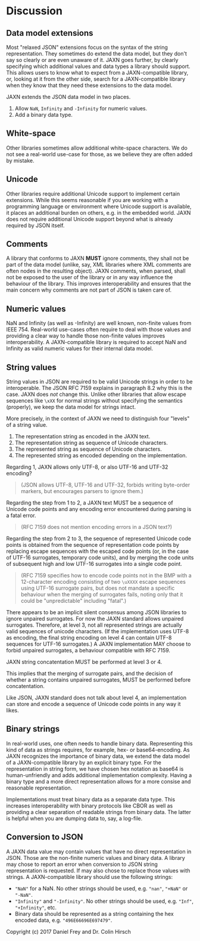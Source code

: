 # Discussion

## Data model extensions

Most "relaxed JSON" extensions focus on the syntax of the string representation. They sometimes do extend the data model, but they don't say so clearly or are even unaware of it. JAXN goes further, by clearly specifying which additional values and data types a library should support. This allows users to know what to expect from a JAXN-compatible library, or, looking at it from the other side, search for a JAXN-compatible library when they know that they need these extensions to the data model.

JAXN extends the JSON data model in two places.

1. Allow `NaN`, `Infinity` and `-Infinity` for numeric values.
2. Add a binary data type.

## White-space

Other libraries sometimes allow additional white-space characters. We do not see a real-world use-case for those, as we believe they are often added by mistake.

## Unicode

Other libraries require additional Unicode support to implement certain extensions. While this seems reasonable if you are working with a programming language or environment where Unicode support is available, it places an additional burden on others, e.g. in the embedded world. JAXN does not require additional Unicode support beyond what is already required by JSON itself.

## Comments

A library that conforms to JAXN **MUST** ignore comments, they shall not be part of the data model (unlike, say, XML libraries where XML comments are often nodes in the resulting object). JAXN comments, when parsed, shall not be exposed to the user of the library or in any way influence the behaviour of the library. This improves interoperability and ensures that the main concern why comments are not part of JSON is taken care of.

## Numeric values

NaN and Infinity (as well as -Infinity) are well known, non-finite values from IEEE 754. Real-world use-cases often require to deal with those values and providing a clear way to handle those non-finite values improves interoperability. A JAXN-compatible library is required to accept NaN and Infinity as valid numeric values for their internal data model.

## String values

String values in JSON are required to be valid Unicode strings in order to be interoperable. The JSON RFC 7159 explains in paragraph 8.2 why this is the case. JAXN does *not* change this. Unlike other libraries that allow escape sequences like `\xXX` for normal strings without specifying the semantics (properly), we keep the data model for strings intact.

More precisely, in the context of JAXN we need to distinguish four "levels" of a string value.

1. The representation string as encoded in the JAXN text.
2. The representation string as sequence of Unicode characters.
3. The represented string as sequence of Unicode characters.
4. The represented string as encoded depending on the implementation.

Regarding 1, JAXN allows only UTF-8, or also UTF-16 and UTF-32 encoding?

> (JSON allows UTF-8, UTF-16 and UTF-32, forbids writing byte-order markers, but encourages parsers to ignore them.)

Regarding the step from 1 to 2, a JAXN text MUST be a sequence of Unicode code points and any encoding error encountered during parsing is a fatal error.

> (RFC 7159 does not mention encoding errors in a JSON text?)

Regarding the step from 2 to 3, the sequence of represented Unicode code points is obtained from the sequence of representation code points by replacing escape sequences with the escaped code points (or, in the case of UTF-16 surrogates, temporary code units), and by merging the code units of subsequent high and low UTF-16 surrogates into a single code point.

> (RFC 7159 specifies how to encode code points not in the BMP with a 12-character encoding consisting of two `\uXXXX` escape sequences using UTF-16 surrogate pairs, but does not mandate a specific behaviour when the merging of surrogates fails, noting only that it could be "unpredictable" including "fatal".)

There appears to be an implicit silent consensus among JSON libraries to ignore unpaired surrogates. For now the JAXN standard allows unpaired surrogates. Therefore, at level 3, not all represented strings are actually valid sequences of unicode characters. (If the implementation uses UTF-8 as encoding, the final string encoding on level 4 can contain UTF-8 sequences for UTF-16 surrogates.) A JAXN implementation MAY choose to forbid unpaired surrogates, a behaviour compatible with RFC 7159.

JAXN string concatentation MUST be performed at level 3 or 4.

This implies that the merging of surrogate pairs, and the decision of whether a string contains unpaired surrogates, MUST be performed before concatentation.

Like JSON, JAXN standard does not talk about level 4, an implementation can store and encode a sequence of Unicode code points in any way it likes.

## Binary strings

In real-world uses, one often needs to handle binary data. Representing this kind of data as strings requires, for example, hex- or base64-encoding. As JAXN recognizes the importance of binary data, we extend the data model of a JAXN-compatible library by an explicit binary type. For the representation in string form, we have chosen hex notation as base64 is human-unfriendly and adds additional implementation complexity. Having a binary type and a more direct representation allows for a more consise and reasonable representation.

Implementations must treat binary data as a separate data type. This increases interoperability with binary protocols like CBOR as well as providing a clear separation of readable strings from binary data. The latter is helpful when you are dumping data to, say, a log-file.

## Conversion to JSON

A JAXN data value may contain values that have no direct representation in JSON. Those are the non-finite numeric values and binary data. A library may chose to report an error when conversion to JSON string representation is requested. If may also chose to replace those values with strings. A JAXN-compatible library should use the following strings:

* `"NaN"` for a NaN. No other strings should be used, e.g. `"nan"`, `"+NaN"` or `"-NaN"`.
* `"Infinity"` and `"-Infinity"`. No other strings should be used, e.g. `"Inf"`, `"+Infinity"`, etc.
* Binary data should be represented as a string containing the hex encoded data, e.g. `"496E66696E697479"`.

Copyright (c) 2017 Daniel Frey and Dr. Colin Hirsch
